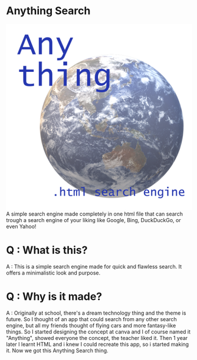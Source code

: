 # Anything Search
![Icon](assets/icon.png)
A simple search engine made completely in one html file that can search trough a search engine of your liking like Google, Bing, DuckDuckGo, or even Yahoo!

# Q : What is this?
A : This is a simple search engine made for quick and flawless search. It offers a minimalistic look and purpose.

# Q : Why is it made?
A : Originally at school, there's a dream technology thing and the theme is future. So I thought of an app that could search from any other search engine, but all my friends thought of flying cars and more fantasy-like things. So I started designing the concept at canva and I of course named it "Anything", showed everyone the concept, the teacher liked it. Then 1 year later I learnt HTML and i knew I could recreate this app, so i started making it. Now we got this Anything Search thing.
